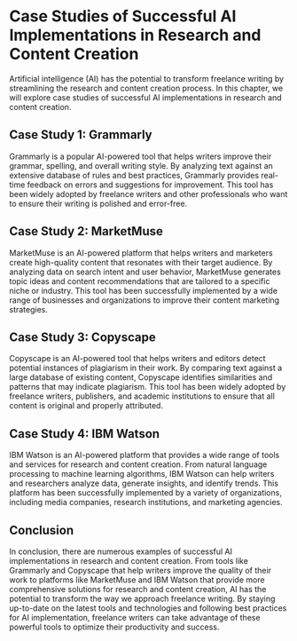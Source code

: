 Case Studies of Successful AI Implementations in Research and Content Creation
===========================================================================================================================================================

Artificial intelligence (AI) has the potential to transform freelance writing by streamlining the research and content creation process. In this chapter, we will explore case studies of successful AI implementations in research and content creation.

Case Study 1: Grammarly
-----------------------

Grammarly is a popular AI-powered tool that helps writers improve their grammar, spelling, and overall writing style. By analyzing text against an extensive database of rules and best practices, Grammarly provides real-time feedback on errors and suggestions for improvement. This tool has been widely adopted by freelance writers and other professionals who want to ensure their writing is polished and error-free.

Case Study 2: MarketMuse
------------------------

MarketMuse is an AI-powered platform that helps writers and marketers create high-quality content that resonates with their target audience. By analyzing data on search intent and user behavior, MarketMuse generates topic ideas and content recommendations that are tailored to a specific niche or industry. This tool has been successfully implemented by a wide range of businesses and organizations to improve their content marketing strategies.

Case Study 3: Copyscape
-----------------------

Copyscape is an AI-powered tool that helps writers and editors detect potential instances of plagiarism in their work. By comparing text against a large database of existing content, Copyscape identifies similarities and patterns that may indicate plagiarism. This tool has been widely adopted by freelance writers, publishers, and academic institutions to ensure that all content is original and properly attributed.

Case Study 4: IBM Watson
------------------------

IBM Watson is an AI-powered platform that provides a wide range of tools and services for research and content creation. From natural language processing to machine learning algorithms, IBM Watson can help writers and researchers analyze data, generate insights, and identify trends. This platform has been successfully implemented by a variety of organizations, including media companies, research institutions, and marketing agencies.

Conclusion
----------

In conclusion, there are numerous examples of successful AI implementations in research and content creation. From tools like Grammarly and Copyscape that help writers improve the quality of their work to platforms like MarketMuse and IBM Watson that provide more comprehensive solutions for research and content creation, AI has the potential to transform the way we approach freelance writing. By staying up-to-date on the latest tools and technologies and following best practices for AI implementation, freelance writers can take advantage of these powerful tools to optimize their productivity and success.
